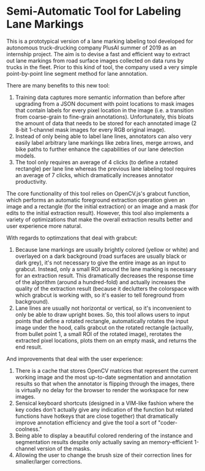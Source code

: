 # Semi-Automatic Tool for Labeling Lane Markings

This is a prototypical version of a lane marking labeling tool developed for autonomous truck-drucking company PlusAI summer of 2019 as an internship project. The aim is to devise a fast and efficient way to extract out lane markings from road surface images collected on data runs by trucks in the fleet. Prior to this kind of tool, the company used a very simple point-by-point line segment method for lane annotation.

There are many benefits to this new tool:
1. Training data captures more semantic information than before after upgrading from a JSON document with point locations to mask images that contain labels for every pixel location in the image (i.e. a transition from coarse-grain to fine-grain annotations). Unfortunately, this bloats the amount of data that needs to be stored for each annotated image (2 8-bit 1-channel mask images for every RGB original image).
2. Instead of only being able to label lane lines, annotators can also very easily label arbitrary lane markings like zebra lines, merge arrows, and bike paths to further enhance the capabilities of our lane detection models.
3. The tool only requires an average of 4 clicks (to define a rotated rectangle) per lane line whereas the previous lane labeling tool requires an average of 7 clicks, which dramatically increases annotator productivity.

The core functionality of this tool relies on OpenCV.js's grabcut function, which performs an automatic foreground extraction operation given an image and a rectangle (for the initial extraction) or an image and a mask (for edits to the initial extraction result). However, this tool also implements a variety of optimizations that make the overall extraction results better and user experience more natural.

With regards to optimzations that deal with grabcut:
1. Because lane markings are usually brightly colored (yellow or white) and overlayed on a dark background (road surfaces are usually black or dark grey), it's not necessary to give the entire image as an input to grabcut. Instead, only a small ROI around the lane marking is necessary for an extraction result. This dramatically decreases the response time of the algorithm (around a hundred-fold) and actually increases the quality of the extraction result (because it declutters the colorspace with which grabcut is working with, so it's easier to tell foreground from background).
2. Lane lines are usually not horizontal or vertical, so it's inconvenient to only be able to draw upright boxes. So, this tool allows users to input points that define a rotated rectangle, automatically rotates the input image under the hood, calls grabcut on the rotated rectangle (actually, from bullet point 1, a small ROI of the rotated image), rerotates the extracted pixel locations, plots them on an empty mask, and returns the end result.

And improvements that deal with the user experience:
1. There is a cache that stores OpenCV matrices that represent the current working image and the most up-to-date segmentation and annotation results so that when the annotator is flipping through the images, there is virtually no delay for the browser to render the workspace for new images.
2. Sensical keyboard shortcuts (designed in a VIM-like fashion where the key codes don't actually give any indication of the function but related functions have hotkeys that are close together) that dramatically improve annotation efficiency and give the tool a sort of "coder-coolness."
3. Being able to display a beautiful colored rendering of the instance and segmentation results despite only actually saving an memory-efficient 1-channel version of the masks.
4. Allowing the user to change the brush size of their correction lines for smaller/larger corrections.
